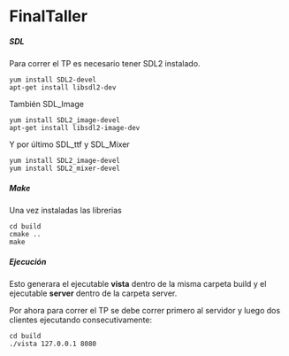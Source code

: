 # FinalTaller

##### SDL #####
Para correr el TP es necesario tener SDL2 instalado. 
```
yum install SDL2-devel
apt-get install libsdl2-dev
```
También SDL_Image
```
yum install SDL2_image-devel
apt-get install libsdl2-image-dev
```
Y por último SDL_ttf y SDL_Mixer
```
yum install SDL2_image-devel
yum install SDL2_mixer-devel

```

##### Make #####
Una vez instaladas las librerias
```
cd build
cmake ..
make
```

##### Ejecución #####
Esto generara el ejecutable **vista** dentro de la misma carpeta build y el ejecutable **server** dentro de la carpeta server.

Por ahora para correr el TP se debe correr primero al servidor y luego dos clientes ejecutando consecutivamente:
```
cd build
./vista 127.0.0.1 8080
```
